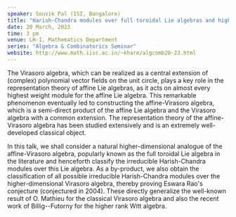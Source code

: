 ```yaml
---
speaker: Souvik Pal (ISI, Bangalore)
title: "Harish-Chandra modules over full toroidal Lie algebras and higher-dimensional Virasoro algebras"
date: 20 March, 2023
time: 3 pm
venue: LH-1, Mathematics Department
series: "Algebra & Combinatorics Seminar"
website: http://www.math.iisc.ac.in/~khare/algcomb20-23.html
---
```


The Virasoro algebra, which can be realized as a central extension of (complex) polynomial vector fields
on the unit circle, plays a key role in the representation theory of affine Lie algebras, as it acts on
almost every highest weight module for the affine Lie algebra. This remarkable phenomenon eventually led
to constructing the affine-Virasoro algebra, which is a semi-direct product of the affine Lie algebra and
the Virasoro algebra with a common extension. The representation theory of the affine-Virasoro algebra has
been studied extensively and is an extremely well-developed classical object.

In this talk, we shall consider a natural higher-dimensional analogue of the affine-Virasoro algebra,
popularly known as the full toroidal Lie algebra in the literature and henceforth classify the
irreducible Harish-Chandra modules over this Lie algebra. As a by-product, we also obtain the
classification of all possible irreducible Harish-Chandra modules over the higher-dimensional Virasoro
algebra, thereby proving Eswara Rao's conjecture (conjectured in 2004). These directly generalize the
well-known result of O. Mathieu for the classical Virasoro algebra and also the recent work of
Billig--Futorny for the higher rank Witt algebra.
